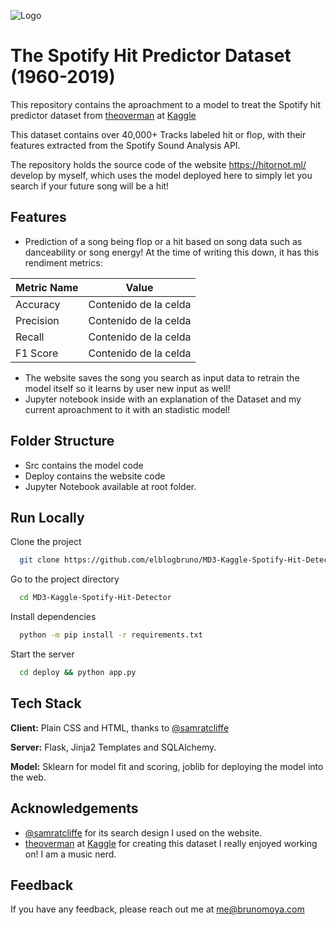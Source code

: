 
![Logo](https://storage.googleapis.com/kaggle-datasets-images/496640/921902/81ae73e8227fabcea2700c0b76e03471/dataset-cover.jpg?t=2020-02-01-09-21-47)

    
# The Spotify Hit Predictor Dataset (1960-2019)

This repository contains the aproachment to a model to treat the Spotify
hit predictor dataset from [theoverman](https://www.kaggle.com/theoverman) at [Kaggle](https://www.kaggle.com/theoverman/the-spotify-hit-predictor-dataset)

This dataset contains over 40,000+ Tracks labeled hit or flop, with their features extracted from the Spotify Sound Analysis API.

The repository holds the source code of the website https://hitornot.ml/ develop by myself, which uses the model deployed here to simply let you search if your future song will be a hit!



## Features

- Prediction of a song being flop or a hit based on song data such as danceability or song energy! At the time of writing this down, it has this rendiment metrics:
    
| Metric Name | Value |
| ------------- | ------------- |
| Accuracy | Contenido de la celda  |
| Precision  | Contenido de la celda  |
| Recall  | Contenido de la celda  |
| F1 Score  | Contenido de la celda  |
        
- The website saves the song you search as input data to retrain the model itself so it learns by user new input as well!
- Jupyter notebook inside with an explanation of the Dataset and my current aproachment to it with an stadistic model!
## Folder Structure

- Src contains the model code
- Deploy contains the website code
- Jupyter Notebook available at root folder.
## Run Locally

Clone the project

```bash
  git clone https://github.com/elblogbruno/MD3-Kaggle-Spotify-Hit-Detector
```

Go to the project directory

```bash
  cd MD3-Kaggle-Spotify-Hit-Detector
```

Install dependencies

```bash
  python -m pip install -r requirements.txt
```

Start the server

```bash
  cd deploy && python app.py
```

  
## Tech Stack

**Client:** Plain CSS and HTML, thanks to [@samratcliffe](https://codepen.io/samratcliffe/pen/xOqEZg) 

**Server:** Flask, Jinja2 Templates and SQLAlchemy.

**Model:** Sklearn for model fit and scoring, joblib for deploying the model into the web.

  
## Acknowledgements

 - [@samratcliffe](https://codepen.io/samratcliffe/pen/xOqEZg) for its search design I used on the website.
 - [theoverman](https://www.kaggle.com/theoverman) at [Kaggle](https://www.kaggle.com/theoverman/the-spotify-hit-predictor-dataset) for creating this dataset I really enjoyed working on! I am a music nerd.

## Feedback

If you have any feedback, please reach out me at me@brunomoya.com

  